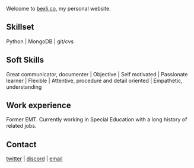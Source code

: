 Welcome to [bexli.co](bexli.co), my personal website.

## Skillset
Python | MongoDB | git/cvs

## Soft Skills
Great communicator, documenter | Objective | Self motivated | Passionate learner | Flexible | Attentive, procedure and detail oriented | Empathetic, understanding

## Work experience
Former EMT. Currently working in Special Education with a long history of related jobs.

## Contact
[twitter](https://twitter.com/itsbexli) | [discord](https://discordapp.com/users/177131156028784640) | [email](mailto:bexli.contact@gmail.com)
